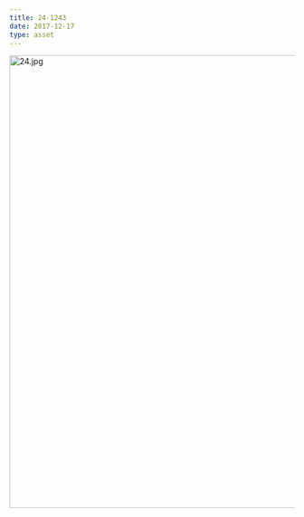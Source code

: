 ```yaml
---
title: 24-1243
date: 2017-12-17
type: asset
---
```

<img src="https://histologylab.ctl.columbia.edu/assets/images/24.jpg" width="800" alt="24.jpg" style="margin: 0;padding: 0;border: 0;">
